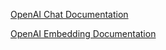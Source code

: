 [OpenAI Chat Documentation](https://docs.spring.io/spring-ai/reference/api/clients/openai-chat.html)

[OpenAI Embedding Documentation](https://docs.spring.io/spring-ai/reference/api/embeddings/openai-embeddings.html)

